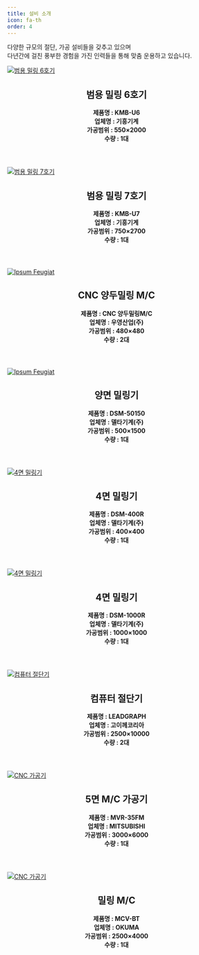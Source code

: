 ```yaml
---
title: 설비 소개
icon: fa-th
order: 4
---
```


<p>다양한 규모의 절단, 가공 설비들을 갖추고 있으며<br/>다년간에 걸친 풍부한 경험을 가진 인력들을 통해 맞춤 운용하고 있습니다.</p>

  <div class="row">
    <div class="4u 12u$(mobile)">
      <div class="item">
        <a href="/assets/images/machine_1.jpg" class="image fit" title="범용 밀링 6호기 KMB-U6"><img src="{{ 'assets/images/machine_1.jpg' | relative_url }}" alt="범용 밀링 6호기"/></a>
        <header>
          <h2>범용 밀링 6호기</h2>
          <p><b> 제품명 : KMB-U6<br/> 업체명 : 기흥기계 <br/> 가공범위 : 550×2000 <br/> 수량 : 1대 </b></p>
        </header>
      </div>
      <div class="item">
        <a href="/assets/images/machine_2.jpg" class="image fit" title="범용 밀링 7호기 KMB-U7)"><img src="{{ 'assets/images/machine_2.jpg' | relative_url }}" alt="범용 밀링 7호기"/></a>
        <header>
          <h2>범용 밀링 7호기</h2>
          <p><b> 제품명 : KMB-U7<br/> 업체명 : 기흥기계 <br/> 가공범위 : 750×2700 <br/> 수량 : 1대 </b></p>
        </header>
      </div>
      <div class="item">
        <a href="/assets/images/machine_3.jpg" class="image fit" title="CNC 양두밀링 M/C"><img src="{{ 'assets/images/machine_3.jpg' | relative_url }}" alt="Ipsum Feugiat"/></a>
        <header>
          <h2>CNC 양두밀링 M/C</h2>
          <p><b> 제품명 : CNC 양두밀링M/C<br/> 업체명 : 우영산업(주) <br/> 가공범위 : 480×480 <br/> 수량 : 2대 </b></p>
        </header>
      </div>
    </div>
    <div class="4u 12u$(mobile)">
      <div class="item">
        <a href="/assets/images/machine_4.jpg" class="image fit" title="양면 밀링기 DSM-50150"><img src="{{ 'assets/images/machine_4.jpg' | relative_url }}" alt="Ipsum Feugiat"/></a>
        <header>
          <h2>양면 밀링기</h2>
          <p><b> 제품명 : DSM-50150<br/> 업체명 : 델타기계(주) <br/> 가공범위 : 500×1500 <br/> 수량 : 1대 </b></p>
        </header>
      </div>
      <div class="item">
        <a href="/assets/images/machine_5.jpg" class="image fit" title="4면 밀링기 DSM-400R"><img src="{{ 'assets/images/machine_5.jpg' | relative_url }}" alt="4면 밀링기"/></a>
        <header>
          <h2>4면 밀링기</h2>
          <p><b> 제품명 : DSM-400R<br/> 업체명 : 델타기계(주) <br/> 가공범위 : 400×400 <br/> 수량 : 1대 </b></p>
        </header>
      </div>
      <div class="item">
        <a href="/assets/images/machine_6.jpg" class="image fit" title="4면 밀링기 DSM-1000R"><img src="{{ 'assets/images/machine_6.jpg' | relative_url }}" alt="4면 밀링기"/></a>
        <header>
          <h2>4면 밀링기</h2>
          <p><b> 제품명 : DSM-1000R<br/> 업체명 : 델타기계(주) <br/> 가공범위 : 1000×1000 <br/> 수량 : 1대 </b></p>
        </header>
      </div>
    </div>
    <div class="4u 12u$(mobile)">
      <div class="item">
        <a href="/assets/images/machine_7.jpg" class="image fit" title="컴퓨터 절단기 LEADGRAPH"><img src="{{ 'assets/images/machine_7.jpg' | relative_url }}" alt="컴퓨터 절단기"/></a>
        <header>
          <h2>컴퓨터 절단기</h2>
          <p><b>제품명 : LEADGRAPH<br/> 업체명 : 고이께코리아 <br/> 가공범위 : 2500×10000 <br/> 수량 : 2대 </b></p>
        </header>
      </div>
      <div class="item">
        <a href="/assets/images/machine_8.jpg" class="image fit" title="5면 M/C 가공기 MVR-35FM"><img src="{{ 'assets/images/machine_8.jpg' | relative_url }}" alt="CNC 가공기"/></a>
        <header>
          <h2>5면 M/C 가공기</h2>
          <p><b>제품명 : MVR-35FM<br/> 업체명 : MITSUBISHI <br/> 가공범위 : 3000×6000 <br/> 수량 : 1대 </b></p>
        </header>
      </div>
      <div class="item">
        <a href="/assets/images/machine_9.jpg" class="image fit" title="밀링 M/C MCV-BT"><img src="{{ 'assets/images/machine_9.jpg' | relative_url }}" alt="CNC 가공기"/></a>
        <header>
          <h2>밀링 M/C</h2>
          <p><b>제품명 : MCV-BT<br/> 업체명 : OKUMA <br/> 가공범위 : 2500×4000 <br/> 수량 : 1대 </b></p>
        </header>
      </div>
    </div>
  </div>